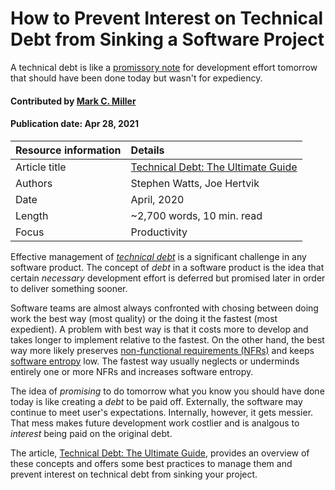 # How to Prevent Interest on Technical Debt from Sinking a Software Project
<!--deck text start-->
A technical debt is like a [promissory note](https://en.wikipedia.org/wiki/Promissory_note) for development effort tomorrow that should have been done today but wasn't for expediency.
<!--deck text end-->

#### Contributed by [Mark C. Miller](https://github.com/markcmiller86 "Mark C. Miller GitHub Profile")
#### Publication date: Apr 28, 2021

Resource information | Details
:--- | :--- 
Article title  | [Technical Debt: The Ultimate Guide](https://www.bmc.com/blogs/technical-debt-explained-the-complete-guide-to-understanding-and-dealing-with-technical-debt)
Authors | Stephen Watts, Joe Hertvik
Date | April, 2020
Length | ~2,700 words, 10 min. read
Focus | Productivity

Effective management of [*technical debt*](https://en.wikipedia.org/wiki/Technical_debt) is a significant challenge in any software product.
The concept of *debt* in a software product is the idea that certain *necessary* development effort is deferred but promised later in order to deliver something sooner.

Software teams are almost always confronted with chosing between doing work the best way (most quality) or the doing it the fastest (most expedient).
A problem with best way is that it costs more to develop and takes longer to implement relative to the fastest.
On the other hand, the best way more likely preserves [non-functional requirements (NFRs)](https://en.wikipedia.org/wiki/List_of_system_quality_attributes) and keeps [software entropy](https://en.wikipedia.org/wiki/Software_entropy) low.
The fastest way usually neglects or underminds entirely one or more NFRs and increases software entropy.

The idea of *promising* to do tomorrow what you know you should have done today is like creating a *debt* to be paid off.
Externally, the software may continue to meet user's expectations.
Internally, however, it gets messier.
That mess makes future development work costlier and is analgous to *interest* being paid on the original debt.

The article, [Technical Debt: The Ultimate Guide](https://www.bmc.com/blogs/technical-debt-explained-the-complete-guide-to-understanding-and-dealing-with-technical-debt), provides an overview of these concepts and offers some best practices to manage them and prevent interest on technical debt from sinking your project.

<!---
Publish: preview
Pinned: no
Categories: Planning, Development
Topics: technical debt
RSS update: 2021-04-28
--->
